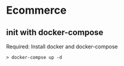 # Ecommerce

## init with docker-compose


Required: Install docker and docker-compose

```
> docker-compse up -d
```